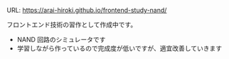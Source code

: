URL: https://arai-hiroki.github.io/frontend-study-nand/

フロントエンド技術の習作として作成中です。

- NAND 回路のシミュレータです
- 学習しながら作っているので完成度が低いですが、適宜改善していきます